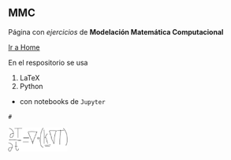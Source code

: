 ## MMC

Página con _ejercicios_ de **Modelación Matemática Computacional**

[Ir a Home](https://vizna.github.io)

En el respositorio se usa
1. LaTeX
2. Python
- con notebooks de `Jupyter`


```markdown
#
```
<img src="calor.png" alt="ec calor" width="120"/>
